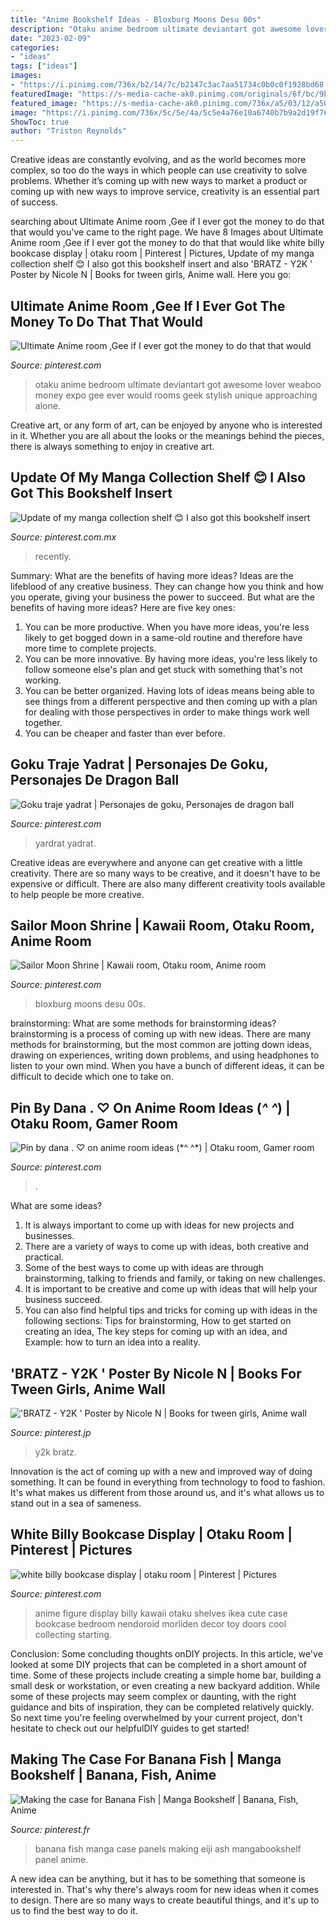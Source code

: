 ```yaml
---
title: "Anime Bookshelf Ideas - Bloxburg Moons Desu 00s"
description: "Otaku anime bedroom ultimate deviantart got awesome lover weaboo money expo gee ever would rooms geek stylish unique approaching alone"
date: "2023-02-09"
categories:
- "ideas"
tags: ["ideas"]
images:
- "https://i.pinimg.com/736x/b2/14/7c/b2147c3ac7aa51734c0b0c0f1928bd68.jpg"
featuredImage: "https://s-media-cache-ak0.pinimg.com/originals/6f/bc/9b/6fbc9bd912cbecef70457fda7d88560e.jpg"
featured_image: "https://s-media-cache-ak0.pinimg.com/736x/a5/03/12/a503122877e8999004a9e9b7054c3200.jpg"
image: "https://i.pinimg.com/736x/5c/5e/4a/5c5e4a76e10a6740b7b9a2d19f7672f7.jpg"
ShowToc: true
author: "Triston Reynolds"
---
```



Creative ideas are constantly evolving, and as the world becomes more complex, so too do the ways in which people can use creativity to solve problems. Whether it’s coming up with new ways to market a product or coming up with new ways to improve service, creativity is an essential part of success.

	

		
searching about Ultimate Anime room ,Gee if I ever got the money to do that that would you've came to the right page. We have 8 Images about Ultimate Anime room ,Gee if I ever got the money to do that that would like white billy bookcase display | otaku room | Pinterest | Pictures, Update of my manga collection shelf 😊 I also got this bookshelf insert and also &#039;BRATZ - Y2K &#039; Poster by Nicole N | Books for tween girls, Anime wall. Here you go:
		
    
## Ultimate Anime Room ,Gee If I Ever Got The Money To Do That That Would

<img loading=lazy src="https://s-media-cache-ak0.pinimg.com/originals/6f/bc/9b/6fbc9bd912cbecef70457fda7d88560e.jpg" onerror="this.onerror=null;this.src='https://tse1.mm.bing.net/th?id=OIP.T5bJEV1W8tyvuqQhKAg9vQHaE8&amp;pid=15.1';" alt="Ultimate Anime room ,Gee if I ever got the money to do that that would">

_Source: pinterest.com_

>otaku anime bedroom ultimate deviantart got awesome lover weaboo money expo gee ever would rooms geek stylish unique approaching alone. 

	

Creative art, or any form of art, can be enjoyed by anyone who is interested in it. Whether you are all about the looks or the meanings behind the pieces, there is always something to enjoy in creative art.

    
## Update Of My Manga Collection Shelf 😊 I Also Got This Bookshelf Insert

<img loading=lazy src="https://i.pinimg.com/736x/aa/99/1b/aa991ba28765ed94660a939348714462.jpg" onerror="this.onerror=null;this.src='https://tse3.mm.bing.net/th?id=OIP.ABd7NohqHxQN1yPRtlYH9QHaFj&amp;pid=15.1';" alt="Update of my manga collection shelf 😊 I also got this bookshelf insert">

_Source: pinterest.com.mx_

>recently. 

	

Summary: What are the benefits of having more ideas?
Ideas are the lifeblood of any creative business. They can change how you think and how you operate, giving your business the power to succeed. But what are the benefits of having more ideas? Here are five key ones:
1. You can be more productive. When you have more ideas, you're less likely to get bogged down in a same-old routine and therefore have more time to complete projects.
2. You can be more innovative. By having more ideas, you're less likely to follow someone else's plan and get stuck with something that's not working.
3. You can be better organized. Having lots of ideas means being able to see things from a different perspective and then coming up with a plan for dealing with those perspectives in order to make things work well together.
4. You can be cheaper and faster than ever before.

    
## Goku Traje Yadrat | Personajes De Goku, Personajes De Dragon Ball

<img loading=lazy src="https://i.pinimg.com/736x/b2/14/7c/b2147c3ac7aa51734c0b0c0f1928bd68.jpg" onerror="this.onerror=null;this.src='https://tse2.mm.bing.net/th?id=OIP.Oao6yjeX6dXMRIHF3I0lQgHaJ3&amp;pid=15.1';" alt="Goku traje yadrat | Personajes de goku, Personajes de dragon ball">

_Source: pinterest.com_

>yardrat yadrat. 

	

Creative ideas are everywhere and anyone can get creative with a little creativity. There are so many ways to be creative, and it doesn't have to be expensive or difficult. There are also many different creativity tools available to help people be more creative.

    
## Sailor Moon Shrine | Kawaii Room, Otaku Room, Anime Room

<img loading=lazy src="https://i.pinimg.com/originals/aa/64/65/aa6465021b14ff2eb07a5c9485f1fd63.jpg" onerror="this.onerror=null;this.src='https://tse2.mm.bing.net/th?id=OIP.kSFzKKAa6U2mgPzUHqzH1wHaKY&amp;pid=15.1';" alt="Sailor Moon Shrine | Kawaii room, Otaku room, Anime room">

_Source: pinterest.com_

>bloxburg moons desu 00s. 

	

brainstorming: What are some methods for brainstorming ideas?
brainstorming is a process of coming up with new ideas. There are many methods for brainstorming, but the most common are jotting down ideas, drawing on experiences, writing down problems, and using headphones to listen to your own mind. When you have a bunch of different ideas, it can be difficult to decide which one to take on.

    
## Pin By Dana . ♡ On Anime Room Ideas (*^ ^*) | Otaku Room, Gamer Room

<img loading=lazy src="https://i.pinimg.com/736x/fc/40/88/fc40888d113b6531b59a44f8144f458c.jpg" onerror="this.onerror=null;this.src='https://tse1.mm.bing.net/th?id=OIP.FrmP93erzu9drpvLrhnYHAHaHS&amp;pid=15.1';" alt="Pin by dana . ♡ on anime room ideas (*^ ^*) | Otaku room, Gamer room">

_Source: pinterest.com_

>. 

	

What are some ideas?
1. It is always important to come up with ideas for new projects and businesses. 
2. There are a variety of ways to come up with ideas, both creative and practical. 
3. Some of the best ways to come up with ideas are through brainstorming, talking to friends and family, or taking on new challenges. 
4. It is important to be creative and come up with ideas that will help your business succeed. 
5. You can also find helpful tips and tricks for coming up with ideas in the following sections: Tips for brainstorming, How to get started on creating an idea, The key steps for coming up with an idea, and Example: how to turn an idea into a reality.

    
## &#039;BRATZ - Y2K &#039; Poster By Nicole N | Books For Tween Girls, Anime Wall

<img loading=lazy src="https://i.pinimg.com/736x/21/16/2f/21162f03412fb5d40613be46944de62d.jpg" onerror="this.onerror=null;this.src='https://tse4.mm.bing.net/th?id=OIP.iA2aAyoEhrQGTkkhIVYzvAAAAA&amp;pid=15.1';" alt="&#039;BRATZ - Y2K &#039; Poster by Nicole N | Books for tween girls, Anime wall">

_Source: pinterest.jp_

>y2k bratz. 

	

Innovation is the act of coming up with a new and improved way of doing something. It can be found in everything from technology to food to fashion. It's what makes us different from those around us, and it's what allows us to stand out in a sea of sameness.

    
## White Billy Bookcase Display | Otaku Room | Pinterest | Pictures

<img loading=lazy src="https://s-media-cache-ak0.pinimg.com/736x/a5/03/12/a503122877e8999004a9e9b7054c3200.jpg" onerror="this.onerror=null;this.src='https://tse4.mm.bing.net/th?id=OIP.EyEchlZ7cOhOkRCJeMCURgHaLH&amp;pid=15.1';" alt="white billy bookcase display | otaku room | Pinterest | Pictures">

_Source: pinterest.com_

>anime figure display billy kawaii otaku shelves ikea cute case bookcase bedroom nendoroid morliden decor toy doors cool collecting starting. 

	

Conclusion: Some concluding thoughts onDIY projects.
In this article, we've looked at some DIY projects that can be completed in a short amount of time. Some of these projects include creating a simple home bar, building a small desk or workstation, or even creating a new backyard addition. While some of these projects may seem complex or daunting, with the right guidance and bits of inspiration, they can be completed relatively quickly. So next time you're feeling overwhelmed by your current project, don't hesitate to check out our helpfulDIY guides to get started!

    
## Making The Case For Banana Fish | Manga Bookshelf | Banana, Fish, Anime

<img loading=lazy src="https://i.pinimg.com/736x/5c/5e/4a/5c5e4a76e10a6740b7b9a2d19f7672f7.jpg" onerror="this.onerror=null;this.src='https://tse2.mm.bing.net/th?id=OIP.Mbz3TvZNdHt1GUTT61IQbwHaLS&amp;pid=15.1';" alt="Making the case for Banana Fish | Manga Bookshelf | Banana, Fish, Anime">

_Source: pinterest.fr_

>banana fish manga case panels making eiji ash mangabookshelf panel anime. 

	

A new idea can be anything, but it has to be something that someone is interested in. That's why there's always room for new ideas when it comes to design. There are so many ways to create beautiful things, and it's up to us to find the best way to do it.


